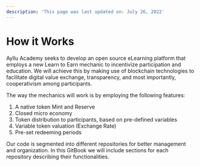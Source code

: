 ```yaml
---
description: 'This page was last updated on: July 26, 2022'
---
```


# How it Works

Ayllu Academy seeks to develop an open source eLearning platform that employs a new Learn to Earn mechanic to incentivize participation and education. We will achieve this by making use of blockchain technologies to facilitate digital value exchange, transparency, and most importantly, cooperativism among participants.

The way the mechanics will work is by employing the following features:

1. A native token Mint and Reserve
2. Closed micro economy
3. Token distribution to participants, based on pre-defined variables
4. Variable token valuation (Exchange Rate)
5. Pre-set redeeming periods

Our code is segmented into different repositories for better management and organization. In this GitBook we will include sections for each repository describing their functionalities.&#x20;

